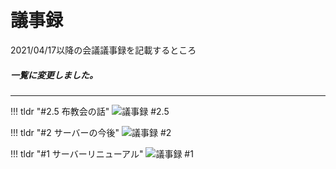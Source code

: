 # 議事録
2021/04/17以降の会議議事録を記載するところ

##### 一覧に変更しました。
---
<!-- 【!!! tldr "#＜番号＞ ＜タイトル＞"】の後にindentをつけて、議事録を書く -->

!!! tldr "#2.5 布教会の話"
    ![議事録 #2.5](https://teamamaner.github.io/logs/2.5/)

!!! tldr "#2 サーバーの今後"
    ![議事録 #2](https://teamamaner.github.io/logs/2/)

!!! tldr "#1 サーバーリニューアル"
    ![議事録 #1](https://teamamaner.github.io/logs/1/)
